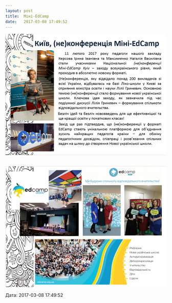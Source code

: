 ```yaml
---
layout: post
title:  Міні-EdCamp
date:   2017-03-08 17:49:52
---
```

![](/assets/tiger-1488988136.png)

 ![](/assets/tiger-1488988168.png)

  
Дата: 2017-03-08 17:49:52